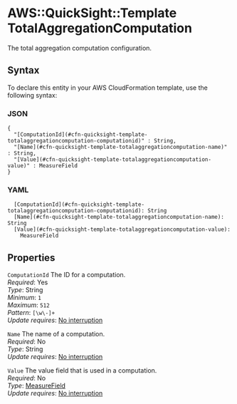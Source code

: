 # AWS::QuickSight::Template TotalAggregationComputation<a name="aws-properties-quicksight-template-totalaggregationcomputation"></a>

The total aggregation computation configuration\.

## Syntax<a name="aws-properties-quicksight-template-totalaggregationcomputation-syntax"></a>

To declare this entity in your AWS CloudFormation template, use the following syntax:

### JSON<a name="aws-properties-quicksight-template-totalaggregationcomputation-syntax.json"></a>

```
{
  "[ComputationId](#cfn-quicksight-template-totalaggregationcomputation-computationid)" : String,
  "[Name](#cfn-quicksight-template-totalaggregationcomputation-name)" : String,
  "[Value](#cfn-quicksight-template-totalaggregationcomputation-value)" : MeasureField
}
```

### YAML<a name="aws-properties-quicksight-template-totalaggregationcomputation-syntax.yaml"></a>

```
  [ComputationId](#cfn-quicksight-template-totalaggregationcomputation-computationid): String
  [Name](#cfn-quicksight-template-totalaggregationcomputation-name): String
  [Value](#cfn-quicksight-template-totalaggregationcomputation-value): 
    MeasureField
```

## Properties<a name="aws-properties-quicksight-template-totalaggregationcomputation-properties"></a>

`ComputationId`  <a name="cfn-quicksight-template-totalaggregationcomputation-computationid"></a>
The ID for a computation\.  
*Required*: Yes  
*Type*: String  
*Minimum*: `1`  
*Maximum*: `512`  
*Pattern*: `[\w\-]+`  
*Update requires*: [No interruption](https://docs.aws.amazon.com/AWSCloudFormation/latest/UserGuide/using-cfn-updating-stacks-update-behaviors.html#update-no-interrupt)

`Name`  <a name="cfn-quicksight-template-totalaggregationcomputation-name"></a>
The name of a computation\.  
*Required*: No  
*Type*: String  
*Update requires*: [No interruption](https://docs.aws.amazon.com/AWSCloudFormation/latest/UserGuide/using-cfn-updating-stacks-update-behaviors.html#update-no-interrupt)

`Value`  <a name="cfn-quicksight-template-totalaggregationcomputation-value"></a>
The value field that is used in a computation\.  
*Required*: No  
*Type*: [MeasureField](aws-properties-quicksight-template-measurefield.md)  
*Update requires*: [No interruption](https://docs.aws.amazon.com/AWSCloudFormation/latest/UserGuide/using-cfn-updating-stacks-update-behaviors.html#update-no-interrupt)